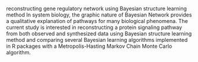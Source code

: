 reconstructing gene regulatory network using Bayesian structure learning method
In system biology, the graphic nature of Bayesian Network provides a qualitative explanation of pathways for many biological phenomena. The current study is interested in reconstructing a protein signaling pathway from both observed and synthesized data using Bayesian structure learning method and comparing several Bayesian learning algorithms implemented in R packages with a Metropolis-Hasting Markov Chain Monte Carlo algorithm.
